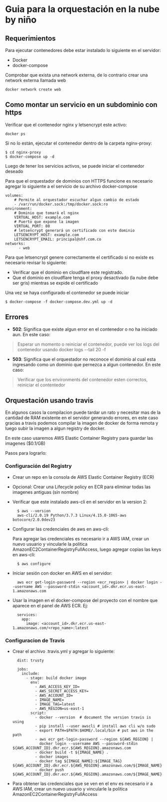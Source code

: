 # Guia para la orquestación en la nube by niño

## Requerimientos
Para ejecutar contenedores debe estar instalado lo siguiente en el servidor:
- Docker
- docker-compose

Comprobar que exista una network externa, de lo contrario crear una network externa llamada web

    docker network create web 


## Como montar un servicio en un subdominio con https

Verificar que el contenedor nginx y letsencrypt este activo:

    docker ps

Si no lo están, ejecutar el contenedor dentro de la carpeta nginx-proxy:
    
    $ cd nginx-proxy
    $ docker-compose up -d

Luego de tener los servicios activos, se puede iniciar el contenedor deseado

Para que el orquestador de dominios con HTTPS funcione es necesario agregar lo siguiente a el servicio de su archivo docker-compose

    volumes:
        # Permite al orquestador escuchar algun cambio de estado 
        - /var/run/docker.sock:/tmp/docker.sock:ro
    environment:
        # Dominio que tomará el nginx
        VIRTUAL_HOST: example.com
        # Puerto que expone la imagen
        VIRTUAL_PORT: 80
        # letsencrypt generará un certificado con este dominio
        LETSENCRYPT_HOST: example.com
        LETSENCRYPT_EMAIL: principal@shf.com.co
    networks:
          - web

Para que letsencrypt genere correctamente el certificado si no existe es necesario revisar lo siguiente:

- Verificar que el dominio en cloudflare este registrado.
- Que el dominio en cloudflare tenga el proxy desactivado (la nube debe ser gris) mientras se expide el certificado

Una vez se haya configurado el contenedor se puede iniciar

    $ docker-compose -f docker-compose.dev.yml up -d
    
## Errores

- **502**: Significa que existe algun error en el contenedor o no ha iniciado aun. En este caso:
> Esperar un momento o reiniciar el contenedor, puede ver los logs del contenedor usando docker logs --tail 20 -f <container-name>
- **503**: Significa que el orquestador no reconoce el dominio al cual esta ingresando como un dominio que pernezca a algun contenedor. En
 este caso:

> Verificar que los environments del contenedor esten correctos, reiniciar el contentedor


## Orquestación usando travis

En algunos casos la compilacion puede tardar un rato y necesitar mas de la cantidad de RAM existente en el servidor generando errores, en
 este caso gracias a travis podemos compilar la imagen de docker de forma remota y luego subir la imagen a algun registry de docker.
 
En este caso usaremos AWS Elastic Container Registry para guardar las imagenes ($0.1/GB)
 
Pasos para lograrlo:

### Configuración del Registry

- Crear un repo en la consola de AWS Elastic Container Registry (ECR)

- Opcional: Crear una Lifecycle policy en ECR para eliminar todas las imagenes antiguas (sin nombre)
 
- Verificar que este instalado aws-cli en el servidor en la version 2:
    
        $ aws --version
        aws-cli/2.0.19 Python/3.7.3 Linux/4.15.0-1065-aws botocore/2.0.0dev23
        
- Configurar las credenciales de aws en aws-cli:

    Para agregar las credenciales es necesario ir a AWS IAM, crear un nuevo usuario y vincularle la politica
     AmazonEC2ContainerRegistryFullAccess, luego agregar copias las keys en aws-cli:
    
        $ aws configure

- Iniciar sesión con docker en AWS en el servidor:

        aws ecr get-login-password --region <ecr_region> | docker login --username AWS --password-stdin <account_id>.dkr.ecr.us-east-1.amazonaws.com

- Usar la imagen en el docker-compose del proyecto con el nombre que aparece en el panel de AWS ECR. Ej:

        services:
          app:
            image: <account_id>.dkr.ecr.us-east-1.amazonaws.com/<repo_name>:latest


### Configuracion de Travis

- Crear el archivo .travis.yml y agregar lo siguiente:

        dist: trusty
        
        jobs:
          include:
            - stage: build docker image
              env:
                - AWS_ACCESS_KEY_ID=
                - AWS_SECRET_ACCESS_KEY=
                - AWS_ACCOUNT_ID=
                - IMAGE_NAME=
                - IMAGE_TAG=latest
                - AWS_REGION=us-east-1
              script:
                - docker --version  # document the version travis is using
                - pip install --user awscli # install aws cli w/o sudo
                - export PATH=$PATH:$HOME/.local/bin # put aws in the path
                - aws ecr get-login-password --region ${AWS_REGION} |
                  docker login --username AWS --password-stdin ${AWS_ACCOUNT_ID}.dkr.ecr.${AWS_REGION}.amazonaws.com
                - docker build -t ${IMAGE_NAME} .
                - docker images
                - docker tag ${IMAGE_NAME}:${IMAGE_TAG} ${AWS_ACCOUNT_ID}.dkr.ecr.${AWS_REGION}.amazonaws.com/${IMAGE_NAME}:${IMAGE_TAG}
                - docker push ${AWS_ACCOUNT_ID}.dkr.ecr.${AWS_REGION}.amazonaws.com/${IMAGE_NAME}:${IMAGE_TAG}

- Para obtener las credenciales que se ven en el env es necesario ir a AWS IAM, crear un nuevo usuario y vincularle la politica
 AmazonEC2ContainerRegistryFullAccess
